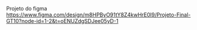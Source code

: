 Projeto do figma
https://www.figma.com/design/m8HPByO91tY8Z4kwHrE0l9/Projeto-Final-GT10?node-id=1-2&t=oENUZdgSDJee05yD-1
